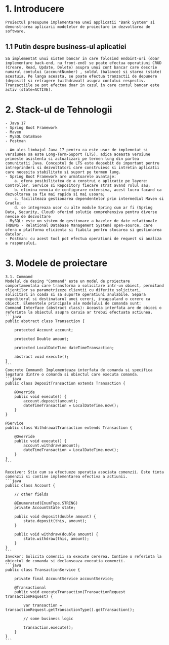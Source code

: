 # 1. Introducere

    Proiectul presupune implementarea unei applicatii "Bank System" si demonstrarea aplicarii modelelor de proiectare in dezvoltarea de software.

## 1.1 Putin despre business-ul aplicatiei
    Sa implementat unui sistem bancar in care folosind endoint-uri (doar implementare back-end, nu front-end) se poate efectua operatiuni CRUD (Creare, Read, Update, Delete) asupra unui cont bancar care descrie numarul contului (accountNumber) , soldul (balance) si starea (state) acestuia. Pe langa aceasta, se poate efectua tranzactii de depunere (deposit) si retragere (withdrawal) asupra contului respectiv. Tranzactiile se pot efectua doar in cazul in care contul bancar este activ (state=ACTIVE).

# 2. Stack-ul de Tehnologii

    - Java 17
    - Spring Boot Framework
    - Maven
    - MySQL DataBase
    - Postman

    - Am ales limbajul Java 17 pentru ca este usor de implemntat si versiunea sa este Long-Term-Suport (LTS), adica aceasta versiune primeste asistenta si actualizari pe termen lung din partea comunitatii Java. Conceptul de LTS este deosebit de important pentru intreprinderi si dezvoltatori care construiesc si intretin aplicatii care necesita stabilitate si suport pe termen lung.
    - Spring Boot Framework are urmatoarele avantaje:
        a. ofera posibilitatea de a construi o aplicatie pe layere: Controller, Service si Repository fiecare strat avand rolul sau;
        b. elimina nevoia de configurare extensiva, acest lucru facand ca dezvoltarea sa fie mai rapida si mai usoara;
        c. faciliteaza gestionarea dependentelor prin intermediul Maven si Gradle;
        d. se integreaza usor cu alte module Spring cum ar fi (Spring Data, Security, Cloud) oferind solutie comprehensiva pentru diverse nevoie de dezvoltare
    - MySQL: este un sistem de gestionare a bazelor de date relationale (RDBMS - Relational Database Management System) open-source, care ofera o platforma eficienta si fiabila pentru stocarea si gestionarea datelor.
    - Postman: cu acest tool pot efectua operatiuni de request si analiza a raspunsului.

# 3. Modele de proiectare

    3.1. Command
    Modelul de desing "Command" este un model de proiectare comportamentala care transforma o solicitare intr-un obiect, permitand clientilor sa parametrizeze clientii cu diferite solicitari, solicitari in coada si sa suporte operatiuni anulabile. Separa expeditorul si destinatarul unei cereri, incapsuland o cerere ca obiect. Elementele principale ale modelului de comanda sunt: 
    Command Interface (abstract class): Aceasta interfata are de obicei o referinta la obiectul asupra caruia ar trebui efectuata actiunea.
    ```java
    public abstract class Transaction {

        protected Account account;

        protected Double amount;

        protected LocalDateTime dateTimeTransaction;

        abstract void execute();
    }
    ```
    Concrete Command: Implementeaza interfata de comanda si specifica legatura dintre o comanda si obiectul care executa comanda.
    ```java
    public class DepositTransaction extends Transaction {

        @Override
        public void execute() {
            account.deposit(amount);
            dateTimeTransaction = LocalDateTime.now();
        }
    }
   
    @Service
    public class WithdrawalTransaction extends Transaction {

        @Override
        public void execute() {
            account.withdraw(amount);
            dateTimeTransaction = LocalDateTime.now();
        }
    }
    ```
    
    Receiver: Stie cum sa efectueze operatia asociata comenzii. Este tinta comenzii si contine implementarea efectiva a actiunii.
    ```java
    public class Account {

        // other fields 

        @Enumerated(EnumType.STRING)
        private AccountState state;

        public void deposit(double amount) {
            state.deposit(this, amount);
        }

        public void withdraw(double amount) {
            state.withdraw(this, amount);
        }
    }
    ```
    Invoker: Solicita comenzii sa execute cererea. Contine o referinta la obiectul de comanda si declanseaza executia comenzii.
    ```java
    public class TransactionService {

        private final AccountService accountService;

        @Transactional
        public void executeTransaction(TransactionRequest transactionRequest) {

            var transaction = transactionRequest.getTransactionType().getTransaction();

            // some business logic

            transaction.execute();
        }
    }
    ```
    